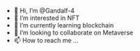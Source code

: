- 👋 Hi, I’m @Gandalf-4
- 👀 I’m interested in NFT
- 🌱 I’m currently learning blockchain 
- 💞️ I’m looking to collaborate on Metaverse
- 📫 How to reach me ...

<!---
Gandalf-4/Gandalf-4 is a ✨ special ✨ repository because its `README.md` (this file) appears on your GitHub profile.
You can click the Preview link to take a look at your changes.
--->
